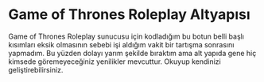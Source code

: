 # Game of Thrones Roleplay Altyapısı
Game of Thrones Roleplay sunucusu için kodladığım bu botun belli başlı kısımları eksik olmasının sebebi işi aldığım vakit bir tartışma sonrasını yapmadım. Bu yüzden dolayı yarım şekilde bıraktım ama alt yapıda gene hiç kimsede göremeyeceğiniz yenilikler mevcuttur. Okuyup kendinizi geliştirebilirsiniz.
